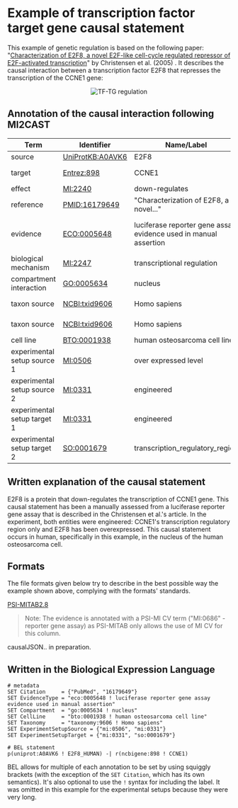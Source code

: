 #  Example of transcription factor target gene causal statement

This example of genetic regulation is based on the following paper: "[Characterization of E2F8, a novel E2F-like cell-cycle regulated repressor of E2F-activated transcription](https://doi.org/10.1093/nar/gki855)" by Christensen et al. (2005) . It describes the causal interaction between a transcription factor E2F8 that represses the transcription of the CCNE1 gene:

<p align="center">
  <img src="https://github.com/vtoure/MI2CAST/blob/master/images/tf-tg.svg" alt="TF-TG regulation"/>
</p>


## Annotation of the causal interaction following MI2CAST

| Term | Identifier | Name/Label | Database |
|---|---|---|---|
| source | [UniProtKB:A0AVK6](https://www.uniprot.org/uniprot/A0AVK6) | E2F8 | UniProt |
| target | [Entrez:898](https://www.ncbi.nlm.nih.gov/gene/898) | CCNE1 | Entrez gene |
| effect | [MI:2240](http://purl.obolibrary.org/obo/MI_2240) | down-regulates | PSI-MI |
| reference | [PMID:16179649](https://www.ncbi.nlm.nih.gov/pubmed/16179649) | "Characterization of E2F8, a novel..." | Pubmed |
| evidence | [ECO:0005648](http://purl.obolibrary.org/obo/ECO_0005648) | luciferase reporter gene assay evidence used in manual assertion | Evidence and Conclusion Ontology |
| biological mechanism | [MI:2247](http://purl.obolibrary.org/obo/MI_2247) | transcriptional regulation | PSI-MI |
| compartment interaction | [GO:0005634](http://purl.obolibrary.org/obo/GO_0005634) | nucleus | GO:CC |
| taxon source | [NCBI:txid9606](http://purl.obolibrary.org/obo/NCBITaxon_9606) | Homo sapiens | NCBI taxonomy |
| taxon source | [NCBI:txid9606](http://purl.obolibrary.org/obo/NCBITaxon_9606) | Homo sapiens | NCBI taxonomy |
| cell line | [BTO:0001938](http://purl.obolibrary.org/obo/BTO_0001938) | human osteosarcoma cell line | BRENDA |
| experimental setup source 1 | [MI:0506](http://purl.obolibrary.org/obo/MI_0506) | over expressed level | PSI-MI |
| experimental setup source 2 | [MI:0331](http://purl.obolibrary.org/obo/MI_0331) | engineered | PSI-MI |
| experimental setup target 1 | [MI:0331](http://purl.obolibrary.org/obo/MI_0331) | engineered | PSI-MI |
| experimental setup target 2 | [SO:0001679](http://purl.obolibrary.org/obo/SO_0001679) | transcription\_regulatory\_region| Sequence Ontology |


## Written explanation of the causal statement
E2F8 is a protein that down-regulates the transcription of CCNE1 gene. This causal statement has been a manually assessed from a luciferase reporter gene assay that is described in the Christensen et al.'s article. In the experiment, both entities were engineered: CCNE1's transcription regulatory region only and E2F8 has been overexpressed. This causal statement occurs in human, specifically in this example, in the nucleus of the human osteosarcoma cell.

## Formats

The file formats given below try to describe in the best possible way the example shown above, complying with the formats' standards.  

[PSI-MITAB2.8](https://github.com/MI2CAST/MI2CAST/blob/master/examples/files/TF-TG.tab)  
> Note: The evidence is annotated with a PSI-MI CV term ("MI:0686" - reporter gene assay) as PSI-MITAB only allows the use of MI CV for this column.  


causalJSON.. in preparation.

## Written in the Biological Expression Language

```bel
# metadata
SET Citation     = {"PubMed", "16179649"}
SET EvidenceType = "eco:0005648 ! luciferase reporter gene assay evidence used in manual assertion"
SET Compartment  = "go:0005634 ! nucleus"
SET CellLine     = "bto:0001938 ! human osteosarcoma cell line"
SET Taxonomy     = "taxonomy:9606 ! Homo sapiens"
SET ExperimentSetupSource = {"mi:0506", "mi:0331"}
SET ExperimentSetupTarget = {"mi:0331", "so:0001679"}

# BEL statement
p(uniprot:A0AVK6 ! E2F8_HUMAN) -| r(ncbigene:898 ! CCNE1)
```

BEL allows for multiple of each annotation to be set by using squiggly brackets (with
the exception of the `SET Citation`, which has its own semantics). It's also optional
to use the `!` syntax for including the label. It was omitted in this example for the
experimental setups because they were very long.
